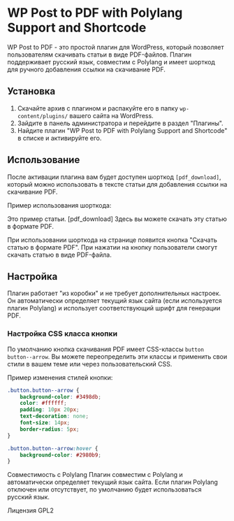 # WP Post to PDF with Polylang Support and Shortcode

WP Post to PDF - это простой плагин для WordPress, который позволяет пользователям скачивать статьи в виде PDF-файлов. Плагин поддерживает русский язык, совместим с Polylang и имеет шорткод для ручного добавления ссылки на скачивание PDF.

## Установка

1. Скачайте архив с плагином и распакуйте его в папку `wp-content/plugins/` вашего сайта на WordPress.
2. Зайдите в панель администратора и перейдите в раздел "Плагины".
3. Найдите плагин "WP Post to PDF with Polylang Support and Shortcode" в списке и активируйте его.

## Использование

После активации плагина вам будет доступен шорткод `[pdf_download]`, который можно использовать в тексте статьи для добавления ссылки на скачивание PDF. 

Пример использования шорткода:

Это пример статьи. [pdf_download] Здесь вы можете скачать эту статью в формате PDF.


При использовании шорткода на странице появится кнопка "Скачать статью в формате PDF". При нажатии на кнопку пользователи смогут скачать статью в виде PDF-файла.

## Настройка

Плагин работает "из коробки" и не требует дополнительных настроек. Он автоматически определяет текущий язык сайта (если используется плагин Polylang) и использует соответствующий шрифт для генерации PDF.

### Настройка CSS класса кнопки

По умолчанию кнопка скачивания PDF имеет CSS-классы `button button--arrow`. Вы можете переопределить эти классы и применить свои стили в вашем теме или через пользовательский CSS.

Пример изменения стилей кнопки:

```css
.button.button--arrow {
    background-color: #3498db;
    color: #ffffff;
    padding: 10px 20px;
    text-decoration: none;
    font-size: 14px;
    border-radius: 5px;
}

.button.button--arrow:hover {
    background-color: #2980b9;
}
```

Совместимость с Polylang
Плагин совместим с Polylang и автоматически определяет текущий язык сайта. Если плагин Polylang отключен или отсутствует, по умолчанию будет использоваться русский язык.

Лицензия
GPL2
